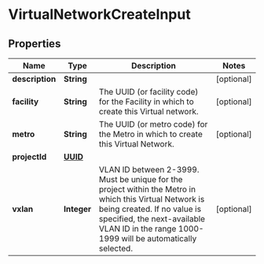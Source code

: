 
# VirtualNetworkCreateInput

## Properties
Name | Type | Description | Notes
------------ | ------------- | ------------- | -------------
**description** | **String** |  |  [optional]
**facility** | **String** | The UUID (or facility code) for the Facility in which to create this Virtual network. |  [optional]
**metro** | **String** | The UUID (or metro code) for the Metro in which to create this Virtual Network. |  [optional]
**projectId** | [**UUID**](UUID.md) |  | 
**vxlan** | **Integer** | VLAN ID between 2-3999. Must be unique for the project within the Metro in which this Virtual Network is being created. If no value is specified, the next-available VLAN ID in the range 1000-1999 will be automatically selected. |  [optional]



